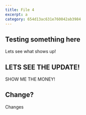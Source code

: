 ```yaml
---
title: File 4
excerpt: a
category: 654d13ac631e760042ab3984
---
```


## Testing something here

Lets see what shows up!

## LETS SEE THE UPDATE!

SHOW ME THE MONEY!

## Change?

Changes
